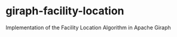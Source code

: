 giraph-facility-location
========================

Implementation of the Facility Location Algorithm in Apache Giraph
